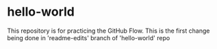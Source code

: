 # hello-world
This repository is for practicing the GitHub Flow.
This is the first change being done in 'readme-edits' branch of 'hello-world' repo
